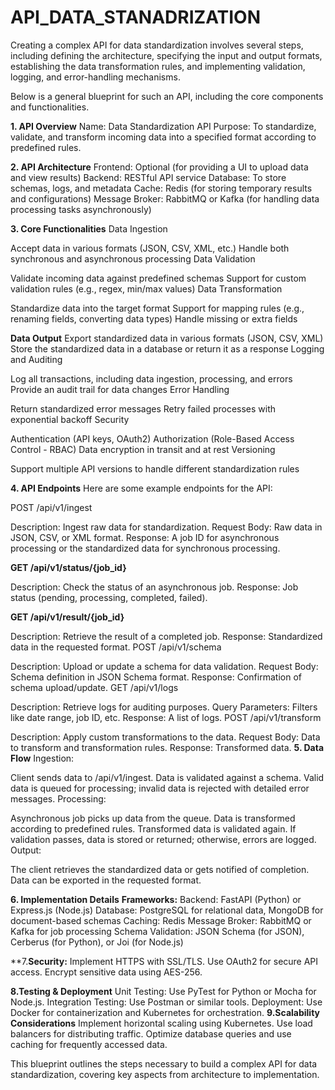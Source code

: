 # API_DATA_STANADRIZATION
Creating a complex API for data standardization involves several steps, including defining the architecture, specifying the input and output formats, establishing the data transformation rules, and implementing validation, logging, and error-handling mechanisms.

Below is a general blueprint for such an API, including the core components and functionalities.

**1. API Overview**
Name: Data Standardization API
Purpose: To standardize, validate, and transform incoming data into a specified format according to predefined rules.

**2. API Architecture**
Frontend: Optional (for providing a UI to upload data and view results)
Backend: RESTful API service
Database: To store schemas, logs, and metadata
Cache: Redis (for storing temporary results and configurations)
Message Broker: RabbitMQ or Kafka (for handling data processing tasks asynchronously)

**3. Core Functionalities**
Data Ingestion

Accept data in various formats (JSON, CSV, XML, etc.)
Handle both synchronous and asynchronous processing
Data Validation

Validate incoming data against predefined schemas
Support for custom validation rules (e.g., regex, min/max values)
Data Transformation

Standardize data into the target format
Support for mapping rules (e.g., renaming fields, converting data types)
Handle missing or extra fields

**Data Output**
Export standardized data in various formats (JSON, CSV, XML)
Store the standardized data in a database or return it as a response
Logging and Auditing

Log all transactions, including data ingestion, processing, and errors
Provide an audit trail for data changes
Error Handling

Return standardized error messages
Retry failed processes with exponential backoff
Security

Authentication (API keys, OAuth2)
Authorization (Role-Based Access Control - RBAC)
Data encryption in transit and at rest
Versioning

Support multiple API versions to handle different standardization rules

**4. API Endpoints**
Here are some example endpoints for the API:

POST /api/v1/ingest

Description: Ingest raw data for standardization.
Request Body: Raw data in JSON, CSV, or XML format.
Response: A job ID for asynchronous processing or the standardized data for synchronous processing.

**GET /api/v1/status/{job_id}**

Description: Check the status of an asynchronous job.
Response: Job status (pending, processing, completed, failed).

**GET /api/v1/result/{job_id}**

Description: Retrieve the result of a completed job.
Response: Standardized data in the requested format.
POST /api/v1/schema

Description: Upload or update a schema for data validation.
Request Body: Schema definition in JSON Schema format.
Response: Confirmation of schema upload/update.
GET /api/v1/logs

Description: Retrieve logs for auditing purposes.
Query Parameters: Filters like date range, job ID, etc.
Response: A list of logs.
POST /api/v1/transform

Description: Apply custom transformations to the data.
Request Body: Data to transform and transformation rules.
Response: Transformed data.
**5. Data Flow**
Ingestion:

Client sends data to /api/v1/ingest.
Data is validated against a schema.
Valid data is queued for processing; invalid data is rejected with detailed error messages.
Processing:

Asynchronous job picks up data from the queue.
Data is transformed according to predefined rules.
Transformed data is validated again.
If validation passes, data is stored or returned; otherwise, errors are logged.
Output:

The client retrieves the standardized data or gets notified of completion.
Data can be exported in the requested format.

**6. Implementation Details**
**Frameworks:**
Backend: FastAPI (Python) or Express.js (Node.js)
Database: PostgreSQL for relational data, MongoDB for document-based schemas
Caching: Redis
Message Broker: RabbitMQ or Kafka for job processing
Schema Validation: JSON Schema (for JSON), Cerberus (for Python), or Joi (for Node.js)

**7.**Security:**
Implement HTTPS with SSL/TLS.
Use OAuth2 for secure API access.
Encrypt sensitive data using AES-256.

**8.**Testing & Deployment****
Unit Testing: Use PyTest for Python or Mocha for Node.js.
Integration Testing: Use Postman or similar tools.
Deployment: Use Docker for containerization and Kubernetes for orchestration.
**9.**Scalability Considerations****
Implement horizontal scaling using Kubernetes.
Use load balancers for distributing traffic.
Optimize database queries and use caching for frequently accessed data.

This blueprint outlines the steps necessary to build a complex API for data standardization, covering key aspects from architecture to implementation.
